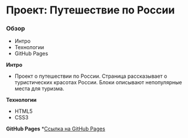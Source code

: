 # Проект: Путешествие по России

### Обзор
* Интро
* Технологии
* GitHub Pages

**Интро**
* Проект о путешествии по России. Страница рассказывает о туристических красотах России. Блоки описывают непопулярные места для туризма.

**Технологии**
* HTML5
* CSS3

**GitHub Pages**
*[Ссылка на GitHub Pages](https://mtsoy123.github.io/russian-travel/index.html)
